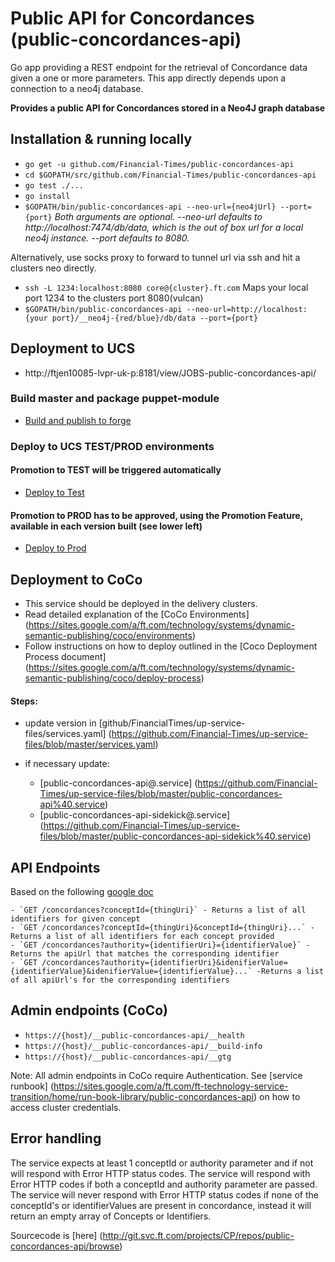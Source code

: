 Public API for Concordances (public-concordances-api)
===

Go app providing a REST endpoint for the retrieval of Concordance data given a one or more parameters. This app
directly depends upon a connection to a neo4j database.

__Provides a public API for Concordances stored in a Neo4J graph database__

## Installation & running locally
* `go get -u github.com/Financial-Times/public-concordances-api`
* `cd $GOPATH/src/github.com/Financial-Times/public-concordances-api`
* `go test ./...`
* `go install`
* `$GOPATH/bin/public-concordances-api --neo-url={neo4jUrl} --port={port}`
_Both arguments are optional.
--neo-url defaults to http://localhost:7474/db/data, which is the out of box url for a local neo4j instance.
--port defaults to 8080._
 
Alternatively, use socks proxy to forward to tunnel url via ssh and hit a clusters neo directly.

* `ssh -L 1234:localhost:8080 core@{cluster}.ft.com` Maps your local port 1234 to the clusters port 8080(vulcan)
* `$GOPATH/bin/public-concordances-api --neo-url=http://localhost:{your port}/__neo4j-{red/blue}/db/data --port={port}` 

## Deployment to UCS
* http://ftjen10085-lvpr-uk-p:8181/view/JOBS-public-concordances-api/
### Build master and package puppet-module
* [Build and publish to forge](http://ftjen10085-lvpr-uk-p:8181/job/public-concordances-api-build)

### Deploy to UCS TEST/PROD environments
#### Promotion to TEST will be triggered automatically
* [Deploy to Test](http://ftjen10085-lvpr-uk-p:8181/view/JOBS-public-concordances-api/job/public-concordances-api-deploy-test/)
#### Promotion to PROD has to be approved, using the Promotion Feature, available in each version built (see lower left)
* [Deploy to Prod](http://ftjen10085-lvpr-uk-p:8181/view/JOBS-public-concordances-api/job/public-concordances-api-deploy-to-prod/)

## Deployment to CoCo
- This service should be deployed in the delivery clusters.
- Read detailed explanation of the [CoCo Environments] (https://sites.google.com/a/ft.com/technology/systems/dynamic-semantic-publishing/coco/environments)
- Follow instructions on how to deploy outlined in the [Coco Deployment Process document] (https://sites.google.com/a/ft.com/technology/systems/dynamic-semantic-publishing/coco/deploy-process)

#### Steps:
- update version in [github/FinancialTimes/up-service-files/services.yaml] (https://github.com/Financial-Times/up-service-files/blob/master/services.yaml)  

- if necessary update: 
     - [public-concordances-api@.service] (https://github.com/Financial-Times/up-service-files/blob/master/public-concordances-api%40.service)
     - [public-concordances-api-sidekick@.service] (https://github.com/Financial-Times/up-service-files/blob/master/public-concordances-api-sidekick%40.service)
        

## API Endpoints
Based on the following [google doc](https://docs.google.com/a/ft.com/document/d/1onyyb-XoByB00RQNZvjNoL_IsO_eHKe-vOpUuAVHyJE)

    - `GET /concordances?conceptId={thingUri}` - Returns a list of all identifiers for given concept
    - `GET /concordances?conceptId={thingUri}&conceptId={thingUri}...` - Returns a list of all identifiers for each concept provided   
    - `GET /concordances?authority={identifierUri}={identifierValue}` - Returns the apiUrl that matches the corresponding identifier 
    - `GET /concordances?authority={identifierUri}&idenifierValue={identifierValue}&idenifierValue={identifierValue}...` -Returns a list of all apiUrl's for the corresponding identifiers

## Admin endpoints (CoCo) 

  - `https://{host}/__public-concordances-api/__health`
  - `https://{host}/__public-concordances-api/__build-info`
  - `https://{host}/__public-concordances-api/__gtg`

Note: All admin endpoints in CoCo require Authentication.
See [service runbook] (https://sites.google.com/a/ft.com/ft-technology-service-transition/home/run-book-library/public-concordances-api) on how to access cluster credentials.  


## Error handling
The service expects at least 1 conceptId or authority parameter and if not will respond with Error HTTP status codes.
The service will respond with Error HTTP codes if both a conceptId and authority parameter are passed.
The service will never respond with Error HTTP status codes if none of the conceptId's or identifierValues are present in concordance,
instead it will return an empty array of Concepts or Identifiers.

Sourcecode is [here] (http://git.svc.ft.com/projects/CP/repos/public-concordances-api/browse)
